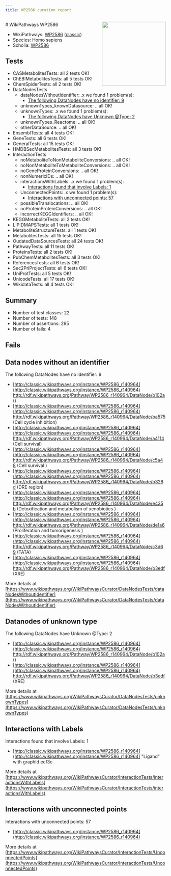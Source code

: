 ```yaml
---
title: WP2586 curation report
---
```


<img style="float: right; width: 200px" src="https://upload.wikimedia.org/wikipedia/commons/thumb/8/83/Wplogo_with_text_500.png/640px-Wplogo_with_text_500.png" />
# WikiPathways WP2586

* WikiPathways: [WP2586](https://wikipathways.org/pathways/WP2586) ([classic](https://classic.wikipathways.org/instance/WP2586))
* Species: Homo sapiens
* Scholia: [WP2586](https://scholia.toolforge.org/wikipathways/WP2586)
## Tests
* CASMetabolitesTests: all 2 tests OK!
* ChEBIMetabolitesTests: all 5 tests OK!
* ChemSpiderTests: all 2 tests OK!
* DataNodesTests
    * dataNodesWithoutIdentifier: .x we found 1 problem(s):
        * [The following DataNodes have no identifier: 9](#d2d32fa8)
    * unknownTypes_knownDatasource: .. all OK!
    * unknownTypes: .x we found 1 problem(s):
        * [The following DataNodes have Unknown @Type: 2](#839973e0)
    * unknownTypes_Reactome: .. all OK!
    * otherDataSource: .. all OK!
* EnsemblTests: all 4 tests OK!
* GeneTests: all 6 tests OK!
* GeneralTests: all 15 tests OK!
* HMDBSecMetabolitesTests: all 3 tests OK!
* InteractionTests
    * noMetaboliteToNonMetaboliteConversions: .. all OK!
    * noNonMetaboliteToMetaboliteConversions: .. all OK!
    * noGeneProteinConversions: .. all OK!
    * nonNumericIDs: .. all OK!
    * interactionsWithLabels: .x we found 1 problem(s):
        * [Interactions found that involve Labels: 1](#630d2678)
    * UnconnectedPoints: .x we found 1 problem(s):
        * [Interactions with unconnected points: 57](#7f1d40fa)
    * possibleTranslocations: .. all OK!
    * noProteinProteinConversions: .. all OK!
    * incorrectKEGGIdentifiers: .. all OK!
* KEGGMetaboliteTests: all 2 tests OK!
* LIPIDMAPSTests: all 1 tests OK!
* MetaboliteStructureTests: all 1 tests OK!
* MetabolitesTests: all 15 tests OK!
* OudatedDataSourcesTests: all 24 tests OK!
* PathwayTests: all 11 tests OK!
* ProteinsTests: all 2 tests OK!
* PubChemMetabolitesTests: all 3 tests OK!
* ReferencesTests: all 6 tests OK!
* Sec2PriProjectTests: all 6 tests OK!
* UniProtTests: all 5 tests OK!
* UnicodeTests: all 17 tests OK!
* WikidataTests: all 4 tests OK!


## Summary

* Number of test classes: 22
* Number of tests: 148
* Number of assertions: 295
* Number of fails: 4

## Fails

<a name="d2d32fa8" />

## Data nodes without an identifier

The following DataNodes have no identifier: 9

* [http://classic.wikipathways.org/instance/WP2586_r140964](http://classic.wikipathways.org/instance/WP2586_r140964) http://rdf.wikipathways.org/Pathway/WP2586_r140964/DataNode/b102a ()
* [http://classic.wikipathways.org/instance/WP2586_r140964](http://classic.wikipathways.org/instance/WP2586_r140964) http://rdf.wikipathways.org/Pathway/WP2586_r140964/DataNode/ba575 (Cell cycle inhibition)
* [http://classic.wikipathways.org/instance/WP2586_r140964](http://classic.wikipathways.org/instance/WP2586_r140964) http://rdf.wikipathways.org/Pathway/WP2586_r140964/DataNode/a4114 (Cell survival)
* [http://classic.wikipathways.org/instance/WP2586_r140964](http://classic.wikipathways.org/instance/WP2586_r140964) http://rdf.wikipathways.org/Pathway/WP2586_r140964/DataNode/c5a48 (Cell survival
)
* [http://classic.wikipathways.org/instance/WP2586_r140964](http://classic.wikipathways.org/instance/WP2586_r140964) http://rdf.wikipathways.org/Pathway/WP2586_r140964/DataNode/b328d (DRE region)
* [http://classic.wikipathways.org/instance/WP2586_r140964](http://classic.wikipathways.org/instance/WP2586_r140964) http://rdf.wikipathways.org/Pathway/WP2586_r140964/DataNode/e435b (Detoxification and metabolism of xenobiotics
)
* [http://classic.wikipathways.org/instance/WP2586_r140964](http://classic.wikipathways.org/instance/WP2586_r140964) http://rdf.wikipathways.org/Pathway/WP2586_r140964/DataNode/de1a6 (Proliferation and tumorigenesis )
* [http://classic.wikipathways.org/instance/WP2586_r140964](http://classic.wikipathways.org/instance/WP2586_r140964) http://rdf.wikipathways.org/Pathway/WP2586_r140964/DataNode/c3d69 (TATA)
* [http://classic.wikipathways.org/instance/WP2586_r140964](http://classic.wikipathways.org/instance/WP2586_r140964) http://rdf.wikipathways.org/Pathway/WP2586_r140964/DataNode/b3edf (XRE)


More details at [https://www.wikipathways.org/WikiPathwaysCurator/DataNodesTests/dataNodesWithoutIdentifier](https://www.wikipathways.org/WikiPathwaysCurator/DataNodesTests/dataNodesWithoutIdentifier)

<a name="839973e0" />

## Datanodes of unknown type

The following DataNodes have Unknown @Type: 2

* [http://classic.wikipathways.org/instance/WP2586_r140964](http://classic.wikipathways.org/instance/WP2586_r140964) http://rdf.wikipathways.org/Pathway/WP2586_r140964/DataNode/b102a ()
* [http://classic.wikipathways.org/instance/WP2586_r140964](http://classic.wikipathways.org/instance/WP2586_r140964) http://rdf.wikipathways.org/Pathway/WP2586_r140964/DataNode/b3edf (XRE)


More details at [https://www.wikipathways.org/WikiPathwaysCurator/DataNodesTests/unknownTypes](https://www.wikipathways.org/WikiPathwaysCurator/DataNodesTests/unknownTypes)

<a name="630d2678" />

## Interactions with Labels

Interactions found that involve Labels: 1

* [http://classic.wikipathways.org/instance/WP2586_r140964](http://classic.wikipathways.org/instance/WP2586_r140964) "Ligand" with graphId ecf3c


More details at [https://www.wikipathways.org/WikiPathwaysCurator/InteractionTests/interactionsWithLabels](https://www.wikipathways.org/WikiPathwaysCurator/InteractionTests/interactionsWithLabels)

<a name="7f1d40fa" />

## Interactions with unconnected points

Interactions with unconnected points: 57

* [http://classic.wikipathways.org/instance/WP2586_r140964](http://classic.wikipathways.org/instance/WP2586_r140964)


More details at [https://www.wikipathways.org/WikiPathwaysCurator/InteractionTests/UnconnectedPoints](https://www.wikipathways.org/WikiPathwaysCurator/InteractionTests/UnconnectedPoints)

